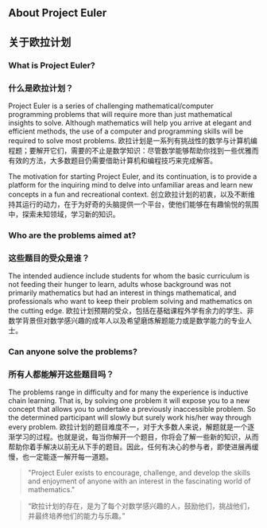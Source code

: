 ## About Project Euler
## 关于欧拉计划
### What is Project Euler?
### 什么是欧拉计划？
Project Euler is a series of challenging mathematical/computer programming problems that will require more than just mathematical insights to solve. Although mathematics will help you arrive at elegant and efficient methods, the use of a computer and programming skills will be required to solve most problems.
欧拉计划是一系列有挑战性的数学与计算机编程题；要解开它们，需要的不止是数学知识：尽管数学能够帮助你找到一些优雅而有效的方法，大多数题目仍需要借助计算机和编程技巧来完成解答。

The motivation for starting Project Euler, and its continuation, is to provide a platform for the inquiring mind to delve into unfamiliar areas and learn new concepts in a fun and recreational context.
创立欧拉计划的初衷，以及不断维持其运行的动力，在于为好奇的头脑提供一个平台，使他们能够在有趣愉悦的氛围中，探索未知领域，学习新的知识。


### Who are the problems aimed at?
### 这些题目的受众是谁？
The intended audience include students for whom the basic curriculum is not feeding their hunger to learn, adults whose background was not primarily mathematics but had an interest in things mathematical, and professionals who want to keep their problem solving and mathematics on the cutting edge.
欧拉计划预期的受众，包括在基础课程外学有余力的学生、非数学背景但对数学感兴趣的成年人以及希望磨炼解题能力或是数学能力的专业人士。


### Can anyone solve the problems?
### 所有人都能解开这些题目吗？
The problems range in difficulty and for many the experience is inductive chain learning. That is, by solving one problem it will expose you to a new concept that allows you to undertake a previously inaccessible problem. So the determined participant will slowly but surely work his/her way through every problem.
欧拉计划的题目难度不一，对于大多数人来说，解题就是一个逐渐学习的过程。也就是说，每当你解开一个题目，你将会了解一些新的知识，从而帮助你着手解决以前无从下手的题目。因此，任何有决心的参与者，即使进展再缓慢，也一定能逐一解开每一道题。

> "Project Euler exists to encourage, challenge, and develop the skills and enjoyment of anyone with an interest in the fascinating world of mathematics."

> “欧拉计划的存在，是为了每个对数学感兴趣的人，鼓励他们，挑战他们，并最终培养他们的能力与乐趣。”
